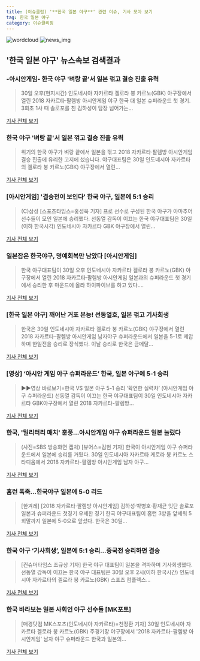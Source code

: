 ```yaml
---
title: (이슈클립) '**한국 일본 야구**' 관련 이슈, 기사 모아 보기
tag: 한국 일본 야구
category: 이슈클리핑
---
```

![wordcloud](https://s3.ap-northeast-2.amazonaws.com/lyrics101-wordcloud/2018-08-30-1535621265.png)
![news_img](https://user-images.githubusercontent.com/42597476/44507050-1206f400-a6e4-11e8-8d98-7ffbfebb353f.png)
## **'**한국 일본 야구**'** 뉴스속보 검색결과
### -아시안게임- 한국 야구 '벼랑 끝'서 일본 꺾고 결승 진출 유력

>30일 오후(현지시간) 인도네시아 자카르타 겔로라 붕 카르노(GBK) 야구장에서 열린 2018 자카르타·팔렘방 아시안게임 야구 한국 대 일본 슈퍼라운드 첫 경기. 3회초 1사 때 솔로포를 친 김하성이 담장 넘어가는...

<a href="http://app.yonhapnews.co.kr/YNA/Basic/SNS/r.aspx?c=AKR20180830157400007&did=1195m" target="_blank">기사 전체 보기</a>

### 한국 야구 '벼랑 끝'서 일본 꺾고 결승 진출 유력

>위기의 한국 야구가 벼랑 끝에서 일본을 꺾고 2018 자카르타·팔렘방 아시안게임 결승 진출에 유리한 고지에 섰습니다. 야구대표팀은 30일 인도네시아 자카르타의 겔로라 붕 카르노(GBK) 야구장에서 열린...

<a href="https://news.sbs.co.kr/news/endPage.do?news_id=N1004913746&plink=ORI&cooper=NAVER" target="_blank">기사 전체 보기</a>

### [아시안게임] '결승전이 보인다' 한국 야구, 일본에 5:1 승리

>(C)삼성 [스포츠타임스=홍성욱 기자] 프로 선수로 구성된 한국 야구가 아마추어 선수들이 모인 일본에 승리했다. 선동열 감독이 이끄는 한국 야구대표팀은 30일(이하 한국시각) 인도네시아 자카르타 GBK 야구장에서 열린...

<a href="http://www.thesportstimes.co.kr/news/articleView.html?idxno=310460" target="_blank">기사 전체 보기</a>

### 일본잡은 한국야구, 명예회복만 남았다 [아시안게임]

>한국 야구대표팀이 30일 오후 인도네시아 자카르타 겔로라 붕 카르노(GBK) 야구장에서 열린 2018 자카르타·팔렘방 아시안게임 일본과의 슈퍼라운드 첫 경기에서 승리한 후 마운드에 올라 하이파이브를 하고 있다....

<a href="http://sports.khan.co.kr/news/sk_index.html?art_id=201808301805003&sec_id=510101&pt=nv" target="_blank">기사 전체 보기</a>

### [**한국 일본 야구**] 깨어난 거포 본능! 선동열호, 일본 꺾고 기사회생

>한국은 30일 인도네시아 자카르타 겔로라 붕 카르노(GBK) 야구장에서 열린 2018 자카르타-팔렘방 아시안게임 남자야구 슈퍼라운드에서 일본을 5-1로 제압하며 한일전을 승리로 장식했다. 이날 승리로 한국은 금메달...

<a href="http://news.tf.co.kr/read/baseball/1732044.htm" target="_blank">기사 전체 보기</a>

### [영상] ‘아시안 게임 야구 슈퍼라운드’ 한국, 일본 야구에 5-1 승리

>▶▶영상 바로보기=한국 VS 일본 야구 5-1 승리 ‘확연한 실력차’ (아시안게임 야구 슈퍼라운드) 선동열 감독이 이끄는 한국 야구대표팀이 30일 인도네시아 자카르타 GBK야구장에서 열린 2018 자카르타-팔렘방...

<a href="https://programs.sbs.co.kr/sports/ag2018/article/56053/S10009192936" target="_blank">기사 전체 보기</a>

### 한국, '밀리터리 매치' 훈풍…아시안게임 야구 슈퍼라운드 일본 눌렀다

>(사진=SBS 방송화면 캡처) [뷰어스=김현 기자] 한국이 아시안게임 야구 슈퍼라운드에서 일본에 승리를 거뒀다. 30일 인도네시아 자카르타 게로라 붕 카르노 스타디움에서 2018 자카르타-팔렘방 아시안게임 남자 야구...

<a href="http://viewers.heraldcorp.com/news/articleView.html?idxno=18973" target="_blank">기사 전체 보기</a>

### 홈런 폭죽…한국야구 일본에 5-0 리드

>[한겨레] [2018 자카르타·팔렘방 아시안게임] 김하성·박병호·황재균 잇단 솔로포 일본과 슈퍼라운드 첫경기 우세한 경기 한국 야구대표팀이 홈런 3방을 앞세워 5회말까지 일본에 5-0으로 앞섰다. 한국은 30일...

<a href="http://www.hani.co.kr/arti/sports/baseball/859926.html" target="_blank">기사 전체 보기</a>

### 한국 야구 ‘기사회생’, 일본에 5:1 승리…중국전 승리하면 결승

>[컨슈머타임스 조규상 기자] 한국 야구 대표팀이 일본을 격파하며 기사회생했다. 선동열 감독이 이끄는 한국 야구 대표팀은 30일 오후 2시(이하 한국시간) 인도네시아 자카르타의 겔로라 붕 카르노(GBK) 스포츠 컴플렉스...

<a href="http://www.cstimes.com/?mod=news&act=articleView&idxno=284484" target="_blank">기사 전체 보기</a>

### 한국 바라보는 일본 사회인 야구 선수들 [MK포토]

>[매경닷컴 MK스포츠(인도네시아 자카르타)=천정환 기자] 30일 인도네시아 자카르타 겔로라 붕 카르노(GBK) 주경기장 야구장에서 '2018 자카르타-팔렘방 아시안게임' 남자 야구 슈퍼라운드 한국과 일본의...

<a href="http://sports.mk.co.kr/view.php?year=2018&no=546174" target="_blank">기사 전체 보기</a>



